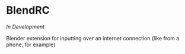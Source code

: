 # BlendRC
*In Development*

Blender extension for inputting over an internet connection (like from a phone, for example)
